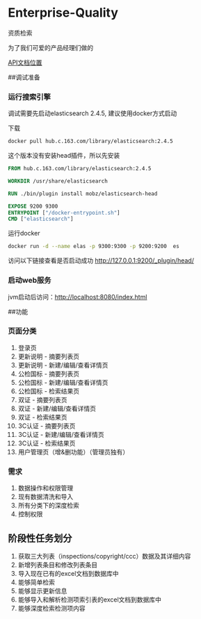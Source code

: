 # Enterprise-Quality
资质检索

为了我们可爱的产品经理们做的

[API文档位置](http://api.hikvision.com.cn/dashboard/#!/project/v1ygHEESy)

##调试准备
### 运行搜索引擎

调试需要先启动elasticsearch 2.4.5, 建议使用docker方式启动

下载
``` bash
docker pull hub.c.163.com/library/elasticsearch:2.4.5
```

这个版本没有安装head插件，所以先安装
```Dockerfile
FROM hub.c.163.com/library/elasticsearch:2.4.5

WORKDIR /usr/share/elasticsearch

RUN ./bin/plugin install mobz/elasticsearch-head

EXPOSE 9200 9300
ENTRYPOINT ["/docker-entrypoint.sh"]
CMD ["elasticsearch"]
```
运行docker
``` bash
docker run -d --name elas -p 9300:9300 -p 9200:9200  es
```

访问以下链接查看是否启动成功
http://127.0.0.1:9200/_plugin/head/

### 启动web服务

jvm启动后访问：[http://localhost:8080/index.html](http://localhost:8080/index.html)


##功能
### 页面分类
1. 登录页
1. 更新说明 - 摘要列表页
1. 更新说明 - 新建/编辑/查看详情页
1. 公检国标 - 摘要列表页
1. 公检国标 - 新建/编辑/查看详情页
1. 公检国标 - 检索结果页
1. 双证 - 摘要列表页
1. 双证 - 新建/编辑/查看详情页
1. 双证 - 检索结果页
1. 3C认证 - 摘要列表页
1. 3C认证 - 新建/编辑/查看详情页
1. 3C认证 - 检索结果页
1. 用户管理页（增&删功能）（管理员独有）

### 需求
1. 数据操作和权限管理
2. 现有数据清洗和导入
3. 所有分类下的深度检索
4. 控制权限

## 阶段性任务划分
1. 获取三大列表（inspections/copyright/ccc）数据及其详细内容
2. 新增列表条目和修改列表条目
3. 导入现在已有的excel文档到数据库中
4. 能够简单检索
5. 能够显示更新信息
6. 能够导入和解析检测项索引表的excel文档到数据库中
7. 能够深度检索检测项内容

